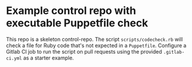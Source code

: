 # Example control repo with executable Puppetfile check

This repo is a skeleton control-repo. The script `scripts/codecheck.rb` will check a file for Ruby
code that's not expected in a `Puppetfile`. Configure a Gitlab CI job to run the script on pull requests
using the provided `.gitlab-ci.yml` as a starter example.

